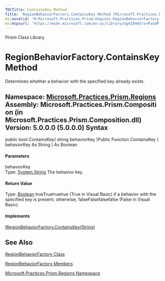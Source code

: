 ```yaml
---
TOCTitle: ContainsKey Method
Title: 'RegionBehaviorFactory.ContainsKey Method (Microsoft.Practices.Prism.Regions)'
ms:assetid: 'M:Microsoft.Practices.Prism.Regions.RegionBehaviorFactory.ContainsKey(System.String)'
ms:mtpsurl: 'https://msdn.microsoft.com/en-us/library/Gg418945(v=PandP.50)'
---
```


Prism Class Library

RegionBehaviorFactory.ContainsKey Method
============================================

Determines whether a behavior with the specified key already exists.

**Namespace:** [Microsoft.Practices.Prism.Regions](https://msdn.microsoft.com/n:microsoft.practices.prism.regions)
**Assembly:** Microsoft.Practices.Prism.Composition (in Microsoft.Practices.Prism.Composition.dll) Version: 5.0.0.0 (5.0.0.0)
Syntax
------

<span id="syntaxToggle"></span>public bool ContainsKey( string behaviorKey )Public Function ContainsKey ( behaviorKey As String ) As Boolean
#### Parameters

behaviorKey  
Type: [System.String](http://msdn2.microsoft.com/en-us/library/s1wwdcbf)
The behavior key.

#### Return Value

Type: [Boolean](http://msdn2.microsoft.com/en-us/library/a28wyd50)
trueTruetruetrue (True in Visual Basic) if a behavior with the specified key is present; otherwise, falseFalsefalsefalse (False in Visual Basic).
#### Implements

[IRegionBehaviorFactory.ContainsKey(String)](https://msdn.microsoft.com/m:microsoft.practices.prism.regions.iregionbehaviorfactory.containskey(system.string))

See Also
--------

<span id="seeAlsoToggle"></span>
[RegionBehaviorFactory Class](https://msdn.microsoft.com/t:microsoft.practices.prism.regions.regionbehaviorfactory)

[RegionBehaviorFactory Members](https://msdn.microsoft.com/allmembers.t:microsoft.practices.prism.regions.regionbehaviorfactory)

[Microsoft.Practices.Prism.Regions Namespace](https://msdn.microsoft.com/n:microsoft.practices.prism.regions)
